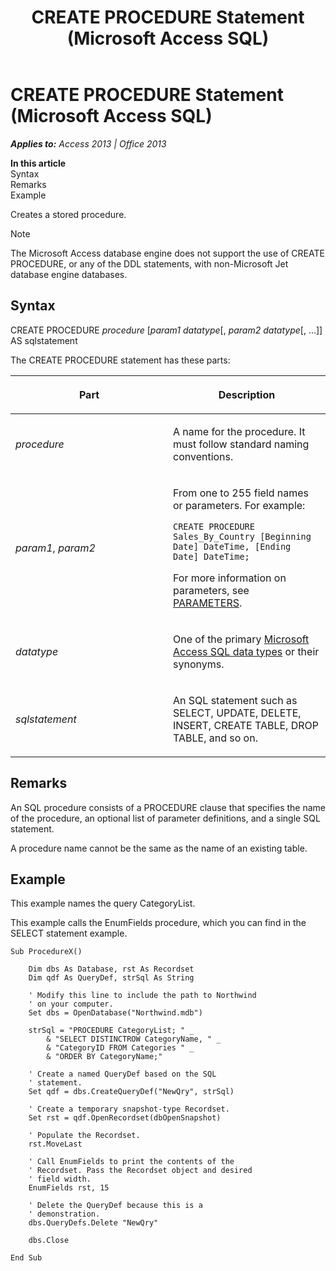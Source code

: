 ﻿---
title: CREATE PROCEDURE Statement (Microsoft Access SQL)
TOCTitle: CREATE PROCEDURE Statement (Microsoft Access SQL)
ms:assetid: 1fbb5267-9862-bfb4-6436-176152d7a6cd
ms:mtpsurl: https://msdn.microsoft.com/en-us/library/Ff845861(v=office.15)
ms:contentKeyID: 48543649
ms.date: 09/18/2015
mtps_version: v=office.15
dev_langs:
- sql
---

# CREATE PROCEDURE Statement (Microsoft Access SQL)


_**Applies to:** Access 2013 | Office 2013_

**In this article**  
Syntax  
Remarks  
Example  

Creates a stored procedure.


> [!NOTE]
> <P>The Microsoft Access database engine does not support the use of CREATE PROCEDURE, or any of the DDL statements, with non-Microsoft Jet database engine databases.</P>



## Syntax

CREATE PROCEDURE *procedure* \[*param1 datatype*\[, *param2 datatype*\[, …\]\] AS sqlstatement

The CREATE PROCEDURE statement has these parts:

<table>
<colgroup>
<col style="width: 50%" />
<col style="width: 50%" />
</colgroup>
<thead>
<tr class="header">
<th><p>Part</p></th>
<th><p>Description</p></th>
</tr>
</thead>
<tbody>
<tr class="odd">
<td><p><em>procedure</em></p></td>
<td><p>A name for the procedure. It must follow standard naming conventions.</p></td>
</tr>
<tr class="even">
<td><p><em>param1</em>, <em>param2</em></p></td>
<td><p>From one to 255 field names or parameters. For example:</p>
<pre class="sourceCode sql" id="cb1"><code class="sourceCode sql"><a class="sourceLine" id="cb1-1" data-line-number="1"><span class="kw">CREATE</span> <span class="kw">PROCEDURE</span> Sales_By_Country [Beginning <span class="dt">Date</span>] DateTime, [Ending <span class="dt">Date</span>] DateTime;</a></code></pre>
<p>For more information on parameters, see <a href="parameters-declaration-microsoft-access-sql.md">PARAMETERS</a>.</p></td>
</tr>
<tr class="odd">
<td><p><em>datatype</em></p></td>
<td><p>One of the primary <a href="sql-data-types.md">Microsoft Access SQL data types</a> or their synonyms.</p></td>
</tr>
<tr class="even">
<td><p><em>sqlstatement</em></p></td>
<td><p>An SQL statement such as SELECT, UPDATE, DELETE, INSERT, CREATE TABLE, DROP TABLE, and so on.</p></td>
</tr>
</tbody>
</table>


## Remarks

An SQL procedure consists of a PROCEDURE clause that specifies the name of the procedure, an optional list of parameter definitions, and a single SQL statement.

A procedure name cannot be the same as the name of an existing table.

## Example

This example names the query CategoryList.

This example calls the EnumFields procedure, which you can find in the SELECT statement example.

    Sub ProcedureX() 
     
        Dim dbs As Database, rst As Recordset 
        Dim qdf As QueryDef, strSql As String 
         
        ' Modify this line to include the path to Northwind 
        ' on your computer. 
        Set dbs = OpenDatabase("Northwind.mdb") 
         
        strSql = "PROCEDURE CategoryList; " _ 
            & "SELECT DISTINCTROW CategoryName, " _ 
            & "CategoryID FROM Categories " _ 
            & "ORDER BY CategoryName;" 
         
        ' Create a named QueryDef based on the SQL 
        ' statement. 
        Set qdf = dbs.CreateQueryDef("NewQry", strSql) 
     
        ' Create a temporary snapshot-type Recordset. 
        Set rst = qdf.OpenRecordset(dbOpenSnapshot) 
     
        ' Populate the Recordset. 
        rst.MoveLast 
                 
        ' Call EnumFields to print the contents of the  
        ' Recordset. Pass the Recordset object and desired 
        ' field width. 
        EnumFields rst, 15 
         
        ' Delete the QueryDef because this is a 
        ' demonstration. 
        dbs.QueryDefs.Delete "NewQry" 
         
        dbs.Close 
     
    End Sub

